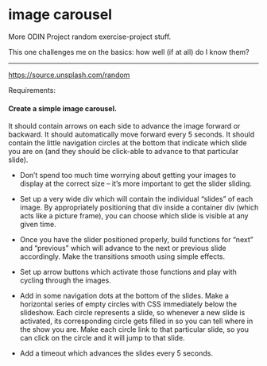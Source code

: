 # image carousel

More ODIN Project random exercise-project stuff.

This one challenges me on the basics: how well (if at all) do I know them?

---

https://source.unsplash.com/random

Requirements:

#### Create a simple image carousel.

It should contain arrows on each side to advance the image forward or backward. It should automatically move forward every 5 seconds. It should contain the little navigation circles at the bottom that indicate which slide you are on (and they should be click-able to advance to that particular slide).

-   Don’t spend too much time worrying about getting your images to display at the correct size – it’s more important to get the slider sliding.

-   Set up a very wide div which will contain the individual “slides” of each image. By appropriately positioning that div inside a container div (which acts like a picture frame), you can choose which slide is visible at any given time.

-   Once you have the slider positioned properly, build functions for “next” and “previous” which will advance to the next or previous slide accordingly. Make the transitions smooth using simple effects.
-   Set up arrow buttons which activate those functions and play with cycling through the images.
-   Add in some navigation dots at the bottom of the slides. Make a horizontal series of empty circles with CSS immediately below the slideshow. Each circle represents a slide, so whenever a new slide is activated, its corresponding circle gets filled in so you can tell where in the show you are. Make each circle link to that particular slide, so you can click on the circle and it will jump to that slide.

-   Add a timeout which advances the slides every 5 seconds.
